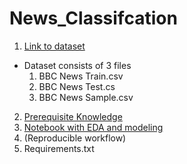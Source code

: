 # News_Classifcation


1. [Link to dataset](https://www.kaggle.com/competitions/learn-ai-bbc/data)
  - Dataset consists of 3 files
      1. BBC News Train.csv
      2. BBC News Test.cs
      3. BBC News Sample.csv
2. [Prerequisite Knowledge](https://github.com/kylenewm/News_Classifcation/blob/main/Prerequisite_Knowledge.ipynb)
3. [Notebook with EDA and modeling](https://github.com/kylenewm/News_Classifcation/blob/main/BBC_News_Classification%20(2).ipynb)
4. (Reproducible workflow)
5. Requirements.txt
